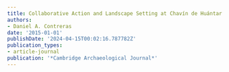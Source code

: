 ```yaml
---
title: Collaborative Action and Landscape Setting at Chavín de Huántar
authors:
- Daniel A. Contreras
date: '2015-01-01'
publishDate: '2024-04-15T00:02:16.787782Z'
publication_types:
- article-journal
publication: '*Cambridge Archaeological Journal*'
---
```


